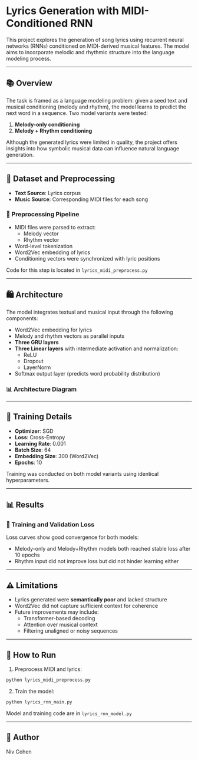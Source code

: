 # Lyrics Generation with MIDI-Conditioned RNN

This project explores the generation of song lyrics using recurrent neural networks (RNNs) conditioned on MIDI-derived musical features. The model aims to incorporate melodic and rhythmic structure into the language modeling process.

---

## 📚 Overview

The task is framed as a language modeling problem: given a seed text and musical conditioning (melody and rhythm), the model learns to predict the next word in a sequence. Two model variants were tested:

1. **Melody-only conditioning**
2. **Melody + Rhythm conditioning**

Although the generated lyrics were limited in quality, the project offers insights into how symbolic musical data can influence natural language generation.

---

## 🗾️ Dataset and Preprocessing

- **Text Source**: Lyrics corpus
- **Music Source**: Corresponding MIDI files for each song

### 🔄 Preprocessing Pipeline

- MIDI files were parsed to extract:
  - Melody vector
  - Rhythm vector
- Word-level tokenization
- Word2Vec embedding of lyrics
- Conditioning vectors were synchronized with lyric positions

Code for this step is located in `lyrics_midi_preprocess.py`

---

## 🛍️ Architecture

The model integrates textual and musical input through the following components:

- Word2Vec embedding for lyrics
- Melody and rhythm vectors as parallel inputs
- **Three GRU layers**
- **Three Linear layers** with intermediate activation and normalization:
  - ReLU
  - Dropout
  - LayerNorm
- Softmax output layer (predicts word probability distribution)

### 📊 Architecture Diagram



---

## 🔧 Training Details

- **Optimizer**: SGD
- **Loss**: Cross-Entropy
- **Learning Rate**: 0.001
- **Batch Size**: 64
- **Embedding Size**: 300 (Word2Vec)
- **Epochs**: 10

Training was conducted on both model variants using identical hyperparameters.

---

## 📊 Results

### 🔢 Training and Validation Loss

Loss curves show good convergence for both models:



- Melody-only and Melody+Rhythm models both reached stable loss after 10 epochs
- Rhythm input did not improve loss but did not hinder learning either

---

## ⚠️ Limitations

- Lyrics generated were **semantically poor** and lacked structure
- Word2Vec did not capture sufficient context for coherence
- Future improvements may include:
  - Transformer-based decoding
  - Attention over musical context
  - Filtering unaligned or noisy sequences

---

## 📄 How to Run

1. Preprocess MIDI and lyrics:

```bash
python lyrics_midi_preprocess.py
```

2. Train the model:

```bash
python lyrics_rnn_main.py
```

Model and training code are in `lyrics_rnn_model.py`

---

## 📙 Author

Niv Cohen

